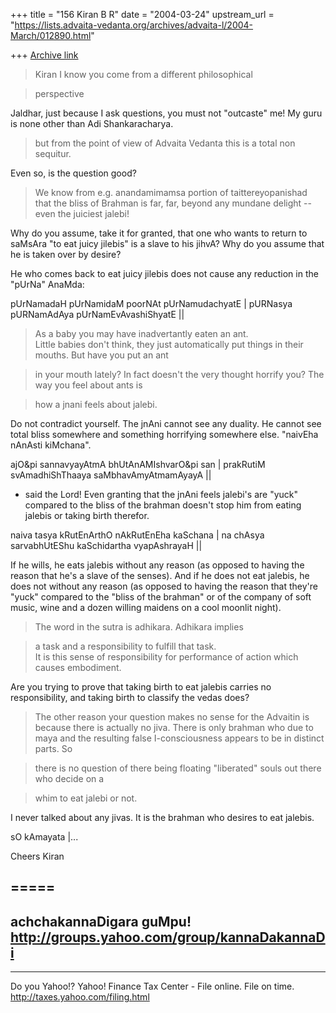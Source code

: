 +++
title = "156 Kiran B R"
date = "2004-03-24"
upstream_url = "https://lists.advaita-vedanta.org/archives/advaita-l/2004-March/012890.html"

+++
[Archive link](https://lists.advaita-vedanta.org/archives/advaita-l/2004-March/012890.html)

> Kiran I know you come from a different philosophical

> perspective 

Jaldhar, just because I ask questions, you must not
"outcaste" me! My guru is none other than Adi
Shankaracharya.

> but from the point of view of Advaita 
> Vedanta this is a total non sequitur.  

Even so, is the question good?

> We know from 
> e.g. anandamimamsa portion of taittereyopanishad 
> that the bliss of Brahman is far, far, beyond any 
> mundane delight -- even the juiciest jalebi!

Why do you assume, take it for granted, that one who
wants to return to saMsAra "to eat juicy jilebis" is a
slave to his jihvA? Why do you assume that he is taken
over by desire?

He who comes back to eat juicy jilebis does not cause
any reduction in the "pUrNa" AnaMda:

pUrNamadaH pUrNamidaM poorNAt pUrNamudachyatE |
pURNasya pURNamAdAya pUrNamEvAvashiShyatE ||

> As a 
> baby you may have inadvertantly eaten an ant.  
> Little babies don't think, they just automatically 
> put things in their mouths.  But have you put an ant

> in your mouth lately?  In fact doesn't the very 
> thought horrify you?  The way you feel about ants is

> how a jnani feels about jalebi.

Do not contradict yourself. The jnAni cannot see any
duality. He cannot see total bliss somewhere and
something horrifying somewhere else. "naivEha nAnAsti
kiMchana".

ajO&pi sannavyayAtmA bhUtAnAMIshvarO&pi san |
prakRutiM svAmadhiShThaaya saMbhavAmyAtmamAyayA ||

- said the Lord! Even granting that the jnAni feels
jalebi's are "yuck" compared to the bliss of the
brahman doesn't stop him from eating jalebis or taking
birth therefor.

naiva tasya kRutEnArthO nAkRutEnEha kaSchana |
na chAsya sarvabhUtEShu kaSchidartha vyapAshrayaH ||

If he wills, he eats jalebis without any reason (as
opposed to having the reason that he's a slave of the
senses). And if he does not eat jalebis, he does not
without any reason (as opposed to having the reason
that they're "yuck" compared to the "bliss of the
brahman" or of the company of soft music, wine and a
dozen willing maidens on a cool moonlit night).

>
> The word in the sutra is adhikara.  Adhikara implies

> a task and a responsibility to fulfill that task.  
> It is this sense of responsibility for performance 
> of action which causes embodiment.  

Are you trying to prove that taking birth to eat
jalebis carries no responsibility, and taking birth to
classify the vedas does?

> The other reason 
> your question makes no sense for the Advaitin is 
> because there is actually no jiva.  There is only 
> brahman who due to maya and the resulting false
> I-consciousness appears to be in distinct parts.  So

> there is no question of there being 
> floating "liberated" souls out there who decide on a

> whim to eat jalebi or not.

I never talked about any jivas. It is the brahman who
desires to eat jalebis.

sO kAmayata |...

Cheers
Kiran

=====
---------------------------------------------------------
achchakannaDigara guMpu!
http://groups.yahoo.com/group/kannaDakannaDi
---------------------------------------------------------

__________________________________
Do you Yahoo!?
Yahoo! Finance Tax Center - File online. File on time.
http://taxes.yahoo.com/filing.html

